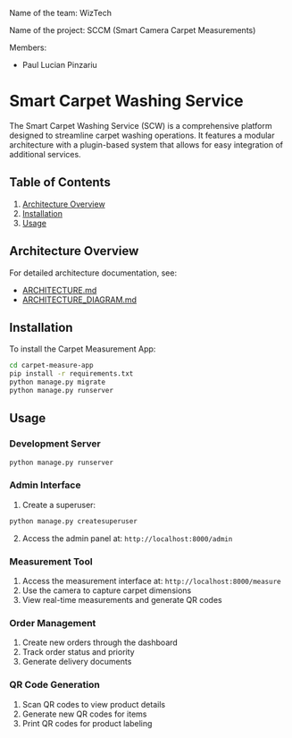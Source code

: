 Name of the team: WizTech

Name of the project: SCCM (Smart Camera Carpet Measurements)

Members:

- Paul Lucian Pinzariu

# Smart Carpet Washing Service

The Smart Carpet Washing Service (SCW) is a comprehensive platform designed to streamline carpet washing operations. It features a modular architecture with a plugin-based system that allows for easy integration of additional services.

## Table of Contents
1. [Architecture Overview](#architecture-overview)
2. [Installation](#installation)
3. [Usage](#usage)

## Architecture Overview
For detailed architecture documentation, see:
- [ARCHITECTURE.md](ARCHITECTURE.md)
- [ARCHITECTURE_DIAGRAM.md](ARCHITECTURE_DIAGRAM.md)

## Installation
To install the Carpet Measurement App:
```bash
cd carpet-measure-app
pip install -r requirements.txt
python manage.py migrate
python manage.py runserver
```

## Usage

### Development Server
```bash
python manage.py runserver
```

### Admin Interface
1. Create a superuser:
```bash
python manage.py createsuperuser
```
2. Access the admin panel at: `http://localhost:8000/admin`

### Measurement Tool
1. Access the measurement interface at: `http://localhost:8000/measure`
2. Use the camera to capture carpet dimensions
3. View real-time measurements and generate QR codes

### Order Management
1. Create new orders through the dashboard
2. Track order status and priority
3. Generate delivery documents

### QR Code Generation
1. Scan QR codes to view product details
2. Generate new QR codes for items
3. Print QR codes for product labeling
